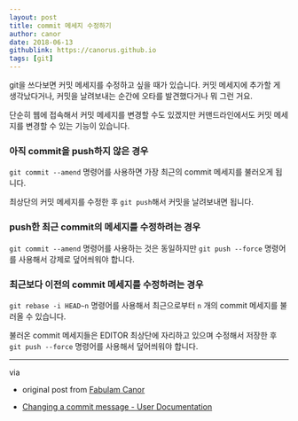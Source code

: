 ```yaml
---
layout: post
title: commit 메세지 수정하기
author: canor
date: 2018-06-13
githublink: https://canorus.github.io
tags: [git]
---
```


git을 쓰다보면 커밋 메세지를 수정하고 싶을 때가 있습니다. 커밋 메세지에 추가할 게 생각났다거나, 커밋을 날려보내는 순간에 오타를 발견했다거나 뭐 그런 거요.

단순히 웹에 접속해서 커밋 메세지를 변경할 수도 있겠지만 커맨드라인에서도 커밋 메세지를 변경할 수 있는 기능이 있습니다.

### 아직 commit을 push하지 않은 경우

`git commit --amend` 명령어를 사용하면 가장 최근의 commit 메세지를 불러오게 됩니다.

최상단의 커밋 메세지를 수정한 후 `git push`해서 커밋을 날려보내면 됩니다.

### push한 최근 commit의 메세지를 수정하려는 경우

`git commit --amend` 명령어를 사용하는 것은 동일하지만 `git push --force` 명령어를 사용해서 강제로 덮어씌워야 합니다.

### 최근보다 이전의 commit 메세지를 수정하려는 경우

`git rebase -i HEAD~n` 명령어를 사용해서 최근으로부터 `n` 개의 commit 메세지를 불러올 수 있습니다.

불러온 commit 메세지들은 EDITOR 최상단에 자리하고 있으며 수정해서 저장한 후 `git push --force` 명령어를 사용해서 덮어씌워야 합니다.

- - -

via 

- original post from [Fabulam Canor](https://canor.cf/2018/06/13/commit-message-수정하기/)

- [Changing a commit message - User Documentation](https://help.github.com/articles/changing-a-commit-message/)
